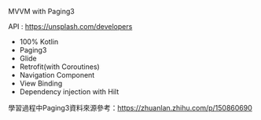 MVVM with Paging3

API : https://unsplash.com/developers
- 100% Kotlin
- Paging3
- Glide
- Retrofit(with Coroutines)
- Navigation Component
- View Binding
- Dependency injection with Hilt

學習過程中Paging3資料來源參考：https://zhuanlan.zhihu.com/p/150860690

